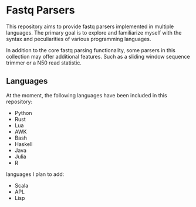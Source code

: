 # Fastq Parsers

This repository aims to provide fastq parsers implemented in multiple languages. The primary goal is to explore and familiarize myself with the syntax and peculiarities of various programming languages.

In addition to the core fastq parsing functionality, some parsers in this collection may offer additional features. Such as a sliding window sequence trimmer or a N50 read statistic.


## Languages

At the moment, the following languages have been included in this repository:

- Python
- Rust
- Lua
- AWK
- Bash
- Haskell
- Java
- Julia
- R

languages I plan to add:
- Scala
- APL
- Lisp
